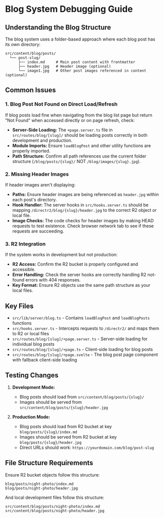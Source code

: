# Blog System Debugging Guide

## Understanding the Blog Structure

The blog system uses a folder-based approach where each blog post has its own directory:

```
src/content/blog/posts/
  └── post-slug/
      ├── index.md     # Main post content with frontmatter
      ├── header.jpg   # Header image (optional)
      └── image1.jpg   # Other post images referenced in content (optional)
```

## Common Issues

### 1. Blog Post Not Found on Direct Load/Refresh

If blog posts load fine when navigating from the blog list page but return "Not Found" when accessed directly or on page refresh, check:

- **Server-Side Loading:** The `+page.server.ts` file in `src/routes/blog/[slug]/` should be loading posts correctly in both development and production.
- **Module Imports:** Ensure `loadBlogPost` and other utility functions are properly imported.
- **Path Structure:** Confirm all path references use the current folder structure (`/blog/posts/{slug}/` NOT `/blog/images/{slug}.jpg`).

### 2. Missing Header Images

If header images aren't displaying:

- **Paths:** Ensure header images are being referenced as `header.jpg` within each post's directory.
- **Hook Handler:** The server hooks in `src/hooks.server.ts` should be mapping `/directr2/blog/{slug}/header.jpg` to the correct R2 object or local file.
- **Image Checks:** The code checks for header images by making HEAD requests to test existence. Check browser network tab to see if these requests are succeeding.

### 3. R2 Integration

If the system works in development but not production:

- **R2 Access:** Confirm the R2 bucket is properly configured and accessible.
- **Error Handling:** Check the server hooks are correctly handling R2 not-found errors with 404 responses.
- **Key Format:** Ensure R2 objects use the same path structure as your local files.

## Key Files

- `src/lib/server/blog.ts` - Contains `loadBlogPost` and `loadBlogPosts` functions
- `src/hooks.server.ts` - Intercepts requests to `/directr2/` and maps them to R2 or local files
- `src/routes/blog/[slug]/+page.server.ts` - Server-side loading for individual blog posts
- `src/routes/blog/[slug]/+page.ts` - Client-side loading for blog posts
- `src/routes/blog/[slug]/+page.svelte` - The blog post page component with fallback client-side loading

## Testing Changes

1. **Development Mode:**
   - Blog posts should load from `src/content/blog/posts/{slug}/`
   - Images should be served from `src/content/blog/posts/{slug}/header.jpg`

2. **Production Mode:**
   - Blog posts should load from R2 bucket at key `blog/posts/{slug}/index.md`
   - Images should be served from R2 bucket at key `blog/posts/{slug}/header.jpg`
   - Direct URLs should work: `https://yourdomain.com/blog/post-slug`

## File Structure Requirements

Ensure R2 bucket objects follow this structure:
```
blog/posts/night-photo/index.md
blog/posts/night-photo/header.jpg
```

And local development files follow this structure:
```
src/content/blog/posts/night-photo/index.md
src/content/blog/posts/night-photo/header.jpg
``` 